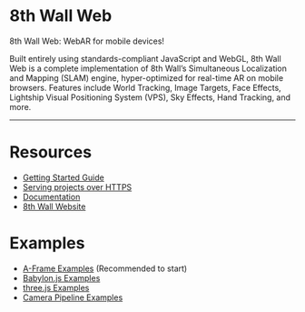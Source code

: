 # 8th Wall Web

8th Wall Web: WebAR for mobile devices!

Built entirely using standards-compliant JavaScript and WebGL, 8th Wall Web is a complete implementation of 8th Wall’s Simultaneous Localization and Mapping (SLAM) engine, hyper-optimized for real-time AR on mobile browsers. Features include World Tracking, Image Targets, Face Effects, Lightship Visual Positioning System (VPS), Sky Effects, Hand Tracking, and more.

- - -

# Resources

* [Getting Started Guide](https://www.8thwall.com/docs/guides/advanced-topics/local-hosting#getting-started)
* [Serving projects over HTTPS](https://www.8thwall.com/docs/guides/advanced-topics/local-hosting#serve-projects-over-https)
* [Documentation](https://www.8thwall.com/docs/web/)
* [8th Wall Website](https://www.8thwall.com)

# Examples

* [A-Frame Examples](https://github.com/8thwall/web/tree/master/examples/aframe) (Recommended to start)
* [Babylon.js Examples](https://github.com/8thwall/web/tree/master/examples/babylonjs)
* [three.js Examples](https://github.com/8thwall/web/tree/master/examples/threejs)
* [Camera Pipeline Examples](https://github.com/8thwall/web/tree/master/examples/camerapipeline)
